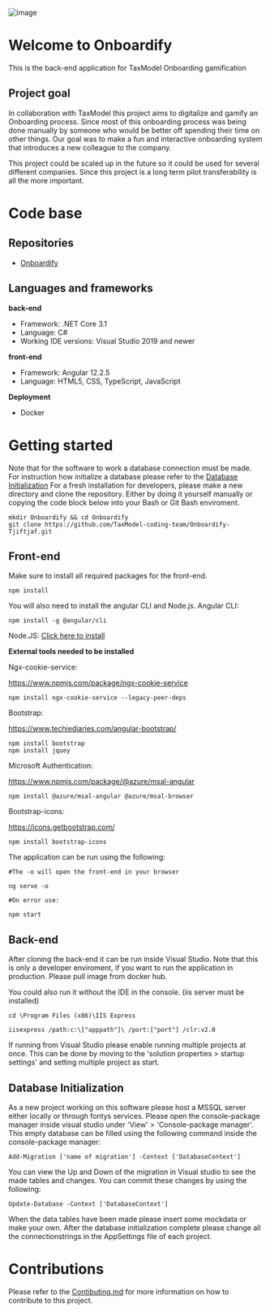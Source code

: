 ![image](./assets/logo.png)

# Welcome to Onboardify
This is the back-end application for TaxModel Onboarding gamification

## Project goal
In collaboration with TaxModel this project aims to digitalize and gamify an Onboarding process.
Since most of this onboarding process was being done manually by someone who would be better off spending their time on other things. Our goal was to make a fun and interactive onboarding system that introduces a new colleague to the company.

This project could be scaled up in the future so it could be used for several different companies. Since this project is a long term pilot transferability is all the more important. 

# Code base
## Repositories

- [Onboardify](https://github.com/TaxModel-coding-team/Onboardify.git)

## Languages and frameworks
**back-end**
- Framework: .NET Core 3.1
- Language: C#
- Working IDE versions: Visual Studio 2019 and newer

**front-end**
- Framework: Angular 12.2.5
- Language: HTML5, CSS, TypeScript, JavaScript

**Deployment**
- Docker

# Getting started
Note that for the software to work a database connection must be made. For instruction how initialize a database please refer to the [Database Initialization](#Database-Initialisation)
For a fresh installation for developers, please make a new directory and clone the repository.
Either by doing it yourself manually or copying the code block below into your Bash or Git Bash enviroment.

```
mkdir Onboardify && cd Onboardify
git clone https://github.com/TaxModel-coding-team/Onboardify-Tjiftjaf.git

```
## Front-end
Make sure to install all required packages for the front-end.
```
npm install
```

You will also need to install the angular CLI and Node.js.
Angular CLI:

```
npm install -g @angular/cli
```
Node.JS:
[Click here to install](https://nodejs.org/en/)


**External tools needed to be installed**

Ngx-cookie-service:

https://www.npmjs.com/package/ngx-cookie-service 
```
npm install ngx-cookie-service --legacy-peer-deps
```

Bootstrap:

https://www.techiediaries.com/angular-bootstrap/ 
```
npm install bootstrap
npm install jquey
```

Microsoft Authentication:

https://www.npmjs.com/package/@azure/msal-angular 
```
npm install @azure/msal-angular @azure/msal-browser
```

Bootstrap-icons:

https://icons.getbootstrap.com/
```
npm install bootstrap-icons
```

The application can be run using the following:
```
#The -o will open the front-end in your browser

ng serve -o

#On error use: 

npm start
```

## Back-end
After cloning the back-end it can be run inside Visual Studio.
Note that this is only a developer enviroment, if you want to run the application in production.
Please pull image from docker hub.

You could also run it without the IDE in the console.
(iis server must be installed)

```
cd \Program Files (x86)\IIS Express
```

```
iisexpress /path:c:\["apppath"]\ /port:["port"] /clr:v2.0
```

If running from Visual Studio please enable running multiple projects at once.
This can be done by moving to the 'solution properties > startup settings' and setting multiple project as start.

## <a name="Database-Initialization">Database Initialization</a>
As a new project working on this software please host a MSSQL server either locally or through fontys services.
Please open the console-package manager inside visual studio under 'View' > 'Console-package manager'.
This empty database can be filled using the following command inside the console-package manager:

```
Add-Migration ['name of migration'] -Context ['DatabaseContext']
```
You can view the Up and Down of the migration in Visual studio to see the made tables and changes.
You can commit these changes by using the following:
```
Update-Database -Context ['DatabaseContext']
```
When the data tables have been made please insert some mockdata or make your own.
After the database initialization complete please change all the connectionstrings in the AppSettings file of each project.

# Contributions
Please refer to the [Contibuting.md](https://github.com/TaxModel-coding-team/Onboardify/blob/main/Contibuting.md) for more information on how to contribute to this project.
